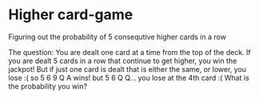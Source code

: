 # Higher card-game
 Figuring out the probability of 5 consequtive higher cards in a row

The question:
You are dealt one card at a time from the top of the deck.
If you are dealt 5 cards in a row that continue to get higher, you win the jackpot! But if just one card is dealt that is either the same, or lower, you lose :(
so 5 6 9 Q A wins!
but 5 6 Q Q... you lose at the 4th card :(
What is the probability you win?
